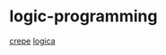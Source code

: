 # logic-programming

[crepe](https://github.com/ekzhang/crepe)
[logica](https://github.com/EvgSkv/logica)
